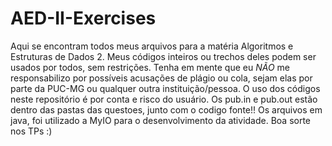 # AED-II-Exercises

Aqui se encontram todos meus arquivos para a matéria Algoritmos e Estruturas de Dados 2.
Meus códigos inteiros ou trechos deles podem ser usados por todos, sem restrições. Tenha em mente que eu *NÃO* me responsabilizo por possíveis acusações de plágio ou cola, sejam elas por parte da PUC-MG ou qualquer outra instituição/pessoa.
O uso dos códigos neste repositório é por conta e risco do usuário.
Os pub.in e pub.out estão dentro das pastas das questoes, junto com o codigo fonte!!
Os arquivos em java, foi utilizado a MyIO para o desenvolvimento da atividade.
Boa sorte nos TPs :)
